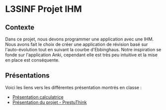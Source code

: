 # L3SINF Projet IHM

## Contexte
Dans ce projet, nous devons programmer une application avec une IHM.
Nous avons fait le choix de créer une application de révision basé sur l'auto-évolution tout en suivant la courbe d'Ebbinghaus.
Notre inspiration se fonde sur l'application Anki, cependant elle est très peu intuitive et la mise en place est conséquente.

## Présentations

Voici les liens vers les différentes présentation montrés en classe :
- [Présentation calculatrice](https://www.canva.com/design/DAF9VJuEL5o/R7Plr9m7-TJSe962BasVXQ/view?utm_content=DAF9VJuEL5o&utm_campaign=designshare&utm_medium=link&utm_source=editor)
- [Présentation du projet - PrestuThink](https://www.canva.com/design/DAF82SGmcXM/_xUJKaav0MRmMIPLK7CH1w/view?utm_content=DAF82SGmcXM&utm_campaign=designshare&utm_medium=link&utm_source=editor)
